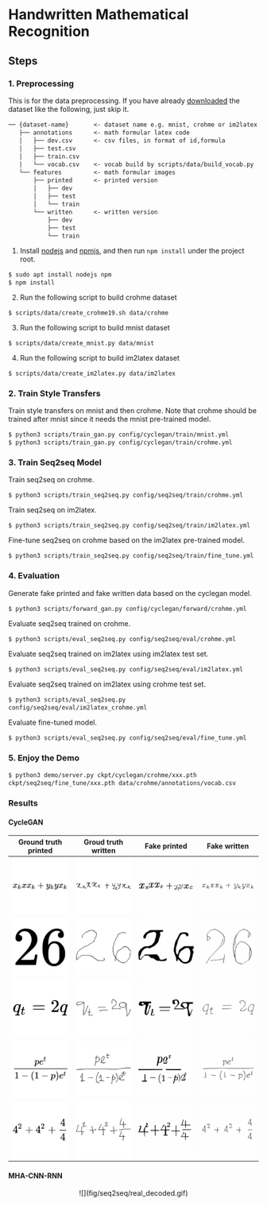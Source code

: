 # Handwritten Mathematical Recognition

## Steps

### 1. Preprocessing

This is for the data preprocessing. If you have already [downloaded](https://drive.google.com/open?id=1zlsVRFXSdPhcjKEIKvTNShcTpTUe_VAe) the dataset like the following, just skip it.

```
── {dataset-name}       <- dataset name e.g. mnist, crohme or im2latex
   ├── annotations      <- math formular latex code
   │   ├── dev.csv      <- csv files, in format of id,formula
   │   ├── test.csv
   │   ├── train.csv
   |   └── vocab.csv    <- vocab build by scripts/data/build_vocab.py
   └── features         <- math formular images
       ├── printed      <- printed version
       │   ├── dev
       │   ├── test
       │   └── train
       └── written      <- written version
           ├── dev
           ├── test
           └── train
```

1. Install [nodejs](https://nodejs.org/en/) and [npmjs](https://www.npmjs.com/), and then run `npm install` under the project root.

```
$ sudo apt install nodejs npm
$ npm install
```

2. Run the following script to build crohme dataset

```
$ scripts/data/create_crohme19.sh data/crohme
```

3. Run the following script to build mnist dataset

```
$ scripts/data/create_mnist.py data/mnist
```

4. Run the following script to build im2latex dataset

```
$ scripts/data/create_im2latex.py data/im2latex
```

### 2. Train Style Transfers

Train style transfers on mnist and then crohme. Note that crohme should be trained after mnist since it needs the mnist pre-trained model.

```
$ python3 scripts/train_gan.py config/cyclegan/train/mnist.yml
$ python3 scripts/train_gan.py config/cyclegan/train/crohme.yml
```

### 3. Train Seq2seq Model

Train seq2seq on crohme.

```
$ python3 scripts/train_seq2seq.py config/seq2seq/train/crohme.yml
```

Train seq2seq on im2latex.

```
$ python3 scripts/train_seq2seq.py config/seq2seq/train/im2latex.yml
```

Fine-tune seq2seq on crohme based on the im2latex pre-trained model.

```
$ python3 scripts/train_seq2seq.py config/seq2seq/train/fine_tune.yml
```

### 4. Evaluation

Generate fake printed and fake written data based on the cyclegan model.

```
$ python3 scripts/forward_gan.py config/cyclegan/forward/crohme.yml
```

Evaluate seq2seq trained on crohme.

```
$ python3 scripts/eval_seq2seq.py config/seq2seq/eval/crohme.yml
```

Evaluate seq2seq trained on im2latex using im2latex test set.

```
$ python3 scripts/eval_seq2seq.py config/seq2seq/eval/im2latex.yml
```

Evaluate seq2seq trained on im2latex using crohme test set.

```
$ python3 scripts/eval_seq2seq.py config/seq2seq/eval/im2latex_crohme.yml
```

Evaluate fine-tuned model.

```
$ python3 scripts/eval_seq2seq.py config/seq2seq/eval/fine_tune.yml
```

### 5. Enjoy the Demo

```
$ python3 demo/server.py ckpt/cyclegan/crohme/xxx.pth  ckpt/seq2seq/fine_tune/xxx.pth data/crohme/annotations/vocab.csv
```

### Results

#### CycleGAN

|          Ground truth printed          |          Groud truth written           |                Fake printed                 |                Fake written                 |
| :------------------------------------: | :------------------------------------: | :-----------------------------------------: | :-----------------------------------------: |
| ![](fig/cyclegan/printed/18_em_0.png)  | ![](fig/cyclegan/written/18_em_0.png)  | ![](fig/cyclegan/fake_printed/18_em_0.png)  | ![](fig/cyclegan/fake_written/18_em_0.png)  |
| ![](fig/cyclegan/printed/18_em_10.png) | ![](fig/cyclegan/written/18_em_10.png) | ![](fig/cyclegan/fake_printed/18_em_10.png) | ![](fig/cyclegan/fake_written/18_em_10.png) |
| ![](fig/cyclegan/printed/18_em_11.png) | ![](fig/cyclegan/written/18_em_11.png) | ![](fig/cyclegan/fake_printed/18_em_11.png) | ![](fig/cyclegan/fake_written/18_em_11.png) |
| ![](fig/cyclegan/printed/18_em_12.png) | ![](fig/cyclegan/written/18_em_12.png) | ![](fig/cyclegan/fake_printed/18_em_12.png) | ![](fig/cyclegan/fake_written/18_em_12.png) |
| ![](fig/cyclegan/printed/18_em_13.png) | ![](fig/cyclegan/written/18_em_13.png) | ![](fig/cyclegan/fake_printed/18_em_13.png) | ![](fig/cyclegan/fake_written/18_em_13.png) |

#### MHA-CNN-RNN

<center> ![](fig/seq2seq/real_decoded.gif) </center>
